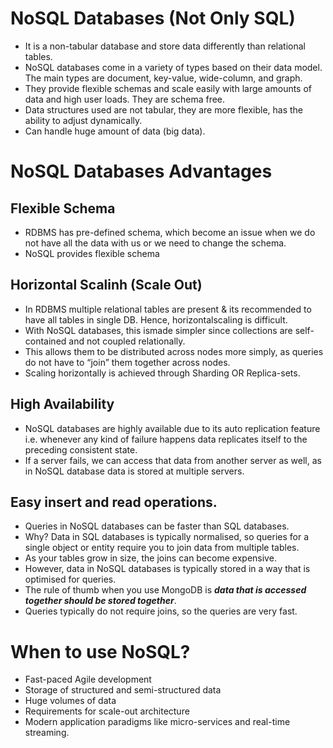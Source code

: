 # NoSQL Databases (Not Only SQL)
- It is a non-tabular database and store data differently than relational tables. 
- NoSQL databases come in a variety of types based on their data model. The main types are document, key-value, wide-column, and graph. 
- They provide flexible schemas and scale easily with large amounts of data and high user loads. They are schema free.
- Data structures used are not tabular, they are more flexible, has the ability to adjust dynamically.
- Can handle huge amount of data (big data).

# NoSQL Databases Advantages

## Flexible Schema
- RDBMS has pre-defined schema, which become an issue when we do not have all the data with us or we need to change the schema.
- NoSQL provides flexible schema

## Horizontal Scalinh (Scale Out)
 - In RDBMS multiple relational tables are present & its recommended to have all tables in single DB. Hence, horizontalscaling is difficult.
- With NoSQL databases, this ismade simpler since collections are self-contained and not coupled relationally. 
- This allows them to be distributed across nodes more simply, as queries do not have to “join” them together across nodes.
- Scaling horizontally is achieved through Sharding OR Replica-sets.

## High Availability
- NoSQL databases are highly available due to its auto replication feature i.e. whenever any kind of failure happens data replicates itself to the preceding consistent state.
- If a server fails, we can access that data from another server as well, as in NoSQL database data is stored at multiple servers.

## Easy insert and read operations.
- Queries in NoSQL databases can be faster than SQL databases. 
- Why? Data in SQL databases is typically normalised, so queries for a single object or entity require you to join data from multiple tables. 
- As your tables grow in size, the joins can become expensive. 
- However, data in NoSQL databases is typically stored in a way that is optimised for queries. 
- The rule of thumb when you use MongoDB is ***data that is accessed together should be stored together***. 
- Queries typically do not require joins, so the queries are very fast.

# When to use NoSQL?
- Fast-paced Agile development
- Storage of structured and semi-structured data
- Huge volumes of data
- Requirements for scale-out architecture
- Modern application paradigms like micro-services and real-time streaming.

